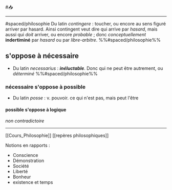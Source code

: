 #📥 
___
#spaced/philosophie 
Du latin *contingere* : toucher, ou encore au sens figuré arriver par hasard. Ainsi contingent veut dire qui arrive par *hasard*, mais aussi qui *doit* arriver, ou encore *probable* ; donc *conceptuellement* **indertiminé** par *hasard* ou par *libre-arbitre*.
%%#spaced/philosophie%%
## s'oppose à nécessaire
- Du latin *necessarius* : ***inéluctable***.
		Donc qui ne peut être autrement, ou *déterminé*
%%#spaced/philosophie%%
### nécessaire s'oppose à possible
- Du latin *posse* : v. pouvoir.
ce qui n'est pas, mais peut l'être
#### possible s'oppose à logique
*non contradictoire*

---
[[Cours_Philosophie]] [[repères philosophiques]]

Notions en rapports :
- Conscience
- Démonstration
- Société
- Liberté
- Bonheur
- existence et temps